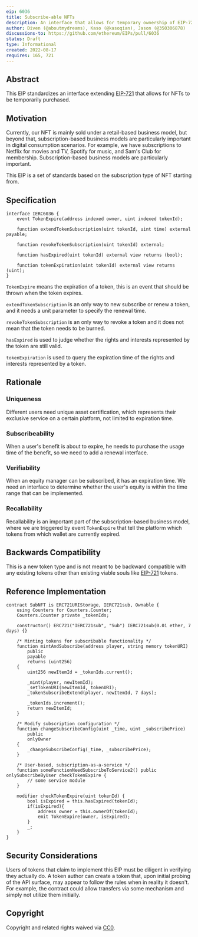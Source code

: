 ```yaml
---
eip: 6036
title: Subscribe-able NFTs
description: An interface that allows for temporary ownership of EIP-721 NFTs
author: Diven (@aboutmydreams), Kaso (@kasoqian), Jason (@350306878)
discussions-to: https://github.com/ethereum/EIPs/pull/6036
status: Draft
type: Informational
created: 2022-08-17
requires: 165, 721
---
```


## Abstract

This EIP standardizes an interface extending [EIP-721](./eip-721.md) that allows for NFTs to be temporarily purchased.

## Motivation

Currently, our NFT is mainly sold under a retail-based business model, but beyond that, subscription-based business models are particularly important in digital consumption scenarios. For example, we have subscriptions to Netflix for movies and TV, Spotify for music, and Sam's Club for membership. Subscription-based business models are particularly important.

This EIP is a set of standards based on the subscription type of NFT starting from.

## Specification

```solidity
interface IERC6036 {
    event TokenExpire(address indexed owner, uint indexed tokenId);

    function extendTokenSubscription(uint tokenId, uint time) external payable;

    function revokeTokenSubscription(uint tokenId) external;

    function hasExpired(uint tokenId) external view returns (bool);

    function tokenExpiration(uint tokenId) external view returns (uint);
}
```

`TokenExpire` means the expiration of a token, this is an event that should be thrown when the token expires.

`extendTokenSubscription` is an only way to new subscribe or renew a token, and it needs a unit parameter to specify the renewal time.

`revokeTokenSubscription` is an only way to revoke a token and it does not mean that the token needs to be burned.

`hasExpired` is used to judge whether the rights and interests represented by the token are still valid.

`tokenExpiration` is used to query the expiration time of the rights and interests represented by a token.

## Rationale

### Uniqueness

Different users need unique asset certification, which represents their exclusive service on a certain platform, not limited to expiration time.

### Subscribeability

When a user's benefit is about to expire, he needs to purchase the usage time of the benefit, so we need to add a renewal interface.

### Verifiability

When an equity manager can be subscribed, it has an expiration time. We need an interface to determine whether the user's equity is within the time range that can be implemented.

### Recallability

Recallability is an important part of the subscription-based business model, where we are triggered by event `TokenExpire` that tell the platform which tokens from which wallet are currently expired.

## Backwards Compatibility

This is a new token type and is not meant to be backward compatible with any existing tokens other than existing viable souls like [EIP-721](./eip-721.md) tokens.

## Reference Implementation

```solidity
contract SubNFT is ERC721URIStorage, IERC721sub, Ownable {
    using Counters for Counters.Counter;
    Counters.Counter private _tokenIds;

    constructor() ERC721("IERC721sub", "Sub") IERC721sub(0.01 ether, 7 days) {}

    /* Minting tokens for subscribable functionality */
    function mintAndSubscribe(address player, string memory tokenURI)
        public
        payable
        returns (uint256)
    {
        uint256 newItemId = _tokenIds.current();

        _mint(player, newItemId);
        _setTokenURI(newItemId, tokenURI);
        _tokenSubscribeExtend(player, newItemId, 7 days);

        _tokenIds.increment();
        return newItemId;
    }

    /* Modify subscription configuration */
    function changeSubscribeConfig(uint _time, uint _subscribePrice)
        public
        onlyOwner
    {
        _changeSubscribeConfig(_time, _subscribePrice);
    }

    /* User-based, subscription-as-a-service */
    function someFunctionNeedSubscribeToService2() public onlySubscribeByUser checkTokenExpire {
        // some service module
    }

    modifier checkTokenExpire(uint tokenId) {
        bool isExpired = this.hasExpired(tokenId);
        if(isExpired){
            address owner = this.ownerOf(tokenId);
            emit TokenExpire(owner, isExpired);
        }
        _;
    }
}
```

## Security Considerations

Users of tokens that claim to implement this EIP must be diligent in verifying they actually do. A token author can create a token that, upon initial probing of the API surface, may appear to follow the rules when in reality it doesn't. For example, the contract could allow transfers via some mechanism and simply not utilize them initially.

## Copyright

Copyright and related rights waived via [CC0](../LICENSE.md).
